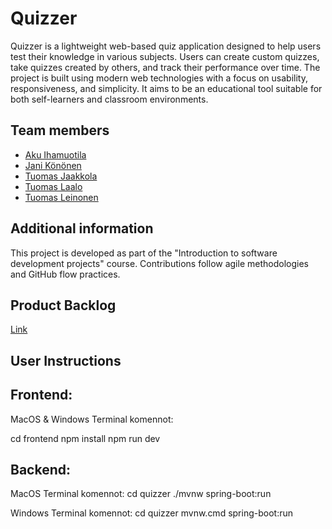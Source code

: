 # Quizzer

Quizzer is a lightweight web-based quiz application designed to help users test their knowledge in various subjects. Users can create custom quizzes, take quizzes created by others, and track their performance over time. The project is built using modern web technologies with a focus on usability, responsiveness, and simplicity. It aims to be an educational tool suitable for both self-learners and classroom environments.

## Team members

- [Aku Ihamuotila](https://github.com/akuihamuotila)
- [Jani Könönen](https://github.com/janikononen)
- [Tuomas Jaakkola](https://github.com/tuojaakkola)
- [Tuomas Laalo](https://github.com/TuomasLaalo)
- [Tuomas Leinonen](https://github.com/Leinonen96)

## Additional information

This project is developed as part of the "Introduction to software development projects" course. Contributions follow agile methodologies and GitHub flow practices.

## Product Backlog

[Link](https://github.com/orgs/Triplatuomas-Co/projects/1/views/1)

## User Instructions

## Frontend:

MacOS & Windows
Terminal komennot:

cd frontend
npm install
npm run dev

## Backend:

MacOS
Terminal komennot:
cd quizzer
./mvnw spring-boot:run

Windows
Terminal komennot:
cd quizzer
mvnw.cmd spring-boot:run